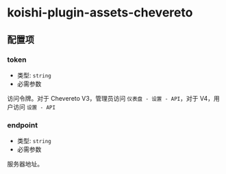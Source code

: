 # koishi-plugin-assets-chevereto

## 配置项

### token

- 类型: `string`
- 必需参数

访问令牌。对于 Chevereto V3，管理员访问 `仪表盘 - 设置 - API`，对于 V4，用户访问 `设置 - API`

### endpoint

- 类型: `string`
- 必需参数

服务器地址。

